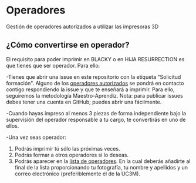 # Operadores
Gestión de operadores autorizados a utilizar las impresoras 3D

## ¿Cómo convertirse en operador?

El requisito para poder imprimir en BLACKY o en HIJA RESURRECTION es que tienes que ser operador. Para ello:

-Tienes que abrir una issue en este repositorio con la etiqueta "Solicitud formación". Alguno de los [operadores autorizados](http://asrob.uc3m.es/index.php/Operadores) se pondrá en contacto contigo respondiendo la issue y que te enseñará a imprimir. Para ello, seguiremos la metodología Maestro-Aprendiz. Nota: para publicar issues debes tener una cuenta en GitHub; puedes abrir una fácilmente.

-Cuando hayas impreso al menos 3 piezas de forma independiente bajo la supervisión del operador responsable a tu cargo, te convertirás en uno de ellos.

-Una vez seas operador:

1. Podrás imprimir tú sólo las próximas veces.
2. Podrás formar a otros operadores si lo deseas.
3. Podrás aparecer en la [lista de operadores](http://asrob.uc3m.es/index.php/Operadores). En la cual deberás añadirte al final de la lista proporcionando tu fotografía, tu nombre y apellidos y un correo electrónico (preferiblemente el de la UC3M).
